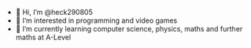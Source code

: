 - 👋 Hi, I’m @heck290805
- 👀 I’m interested in programming and video games
- 🌱 I’m currently learning computer science, physics, maths and further maths at A-Level
